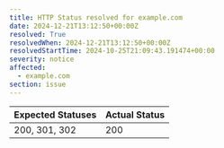 ```yaml
---
title: HTTP Status resolved for example.com
date: 2024-12-21T13:12:50+00:00Z
resolved: True
resolvedWhen: 2024-12-21T13:12:50+00:00Z
resolvedStartTime: 2024-10-25T21:09:43.191474+00:00
severity: notice
affected:
  - example.com
section: issue
---
```


| Expected Statuses | Actual Status  |
|-------------------|----------------|
| 200, 301, 302 | 200 |

